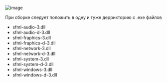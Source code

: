 ![image](https://github.com/user-attachments/assets/934231b4-0be4-4cc1-9d76-62f00a16e8bd)

При сборке следует положить в одну и туже деррикторию с .exe файлов 
- sfml-audio-3.dll
- sfml-audio-d-3.dll
- sfml-fraphics-3.dll
- sfml-fraphics-d-3.dll
- sfml-network-3.dll
- sfml-network-d-3.dll
- sfml-system-3.dll
- sfml-system-d-3.dll
- sfml-windows-3.dll
- sfml-windows-d-3.dll
